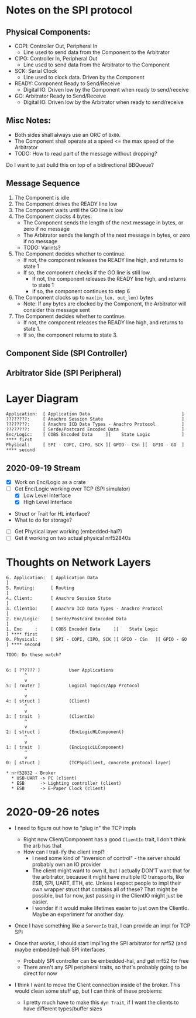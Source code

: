 # Notes on the SPI protocol

## Physical Components:

* COPI: Controller Out, Peripheral In
    * Line used to send data from the Component to the Arbitrator
* CIPO: Controller In, Peripheral Out
    * Line used to send data from the Arbitrator to the Component
* SCK: Serial Clock
    * Line used to clock data. Driven by the Component
* READY: Component Ready to Send/Receive
    * Digital IO. Driven low by the Component when ready to send/receive
* GO: Arbitrator Ready to Send/Receive
    * Digital IO. Driven low by the Arbitrator when ready to send/receive

## Misc Notes:

* Both sides shall always use an ORC of `0x00`.
* The Component shall operate at a speed <= the max speed of the Arbitrator
* TODO: How to read part of the message without dropping?

Do I want to just build this on top of a bidirectional BBQueue?

## Message Sequence

1. The Component is idle
2. The Component drives the READY line low
3. The Component waits until the GO line is low
4. The Component clocks 4 bytes:
    * The Component sends the length of the next message in bytes, or zero if no message
    * The Arbitrator sends the length of the next message in bytes, or zero if no message
    * TODO: Varints?
5. The Component decides whether to continue.
    * If not, the component releases the READY line high, and returns to state 1
    * If so, the component checks if the GO line is still low.
        * If not, the component releases the READY line high, and returns to state 1
        * If so, the component continues to step 6
6. The Component clocks up to `max(in_len, out_len)` bytes
    * Note: If any bytes are clocked by the Component, the Arbitrator will consider this message sent
7. The Component decides whether to continue.
    * If not, the component releases the READY line high, and returns to state 1.
    * If so, the component returns to state 3.

## Component Side (SPI Controller)

## Arbitrator Side (SPI Peripheral)



# Layer Diagram

```
Application:  [ Application Data                                   ]
????????:     [ Anachro Session State                              ]
????????:     [ Anachro ICD Data Types - Anachro Protocol          ]
????????:     [ Serde/Postcard Encoded Data                        ]
Enc/Logic:    [ COBS Encoded Data     ][    State Logic            ] **** first
Physical:     [ SPI - COPI, CIPO, SCK ][ GPIO - CSn ][  GPIO - GO  ] **** second
```

## 2020-09-19 Stream

* [x] Work on Enc/Logic as a crate
* [ ] Get Enc/Logic working over TCP (SPI simulator)
    * [x] Low Level Interface
    * [x] High Level Interface
* Struct or Trait for HL interface?
* What to do for storage?
* [ ] Get Physical layer working (embedded-hal?)
* [ ] Get it working on two actual physical nrf52840s

# Thoughts on Network Layers


```
6. Application:  [ Application Data                                   ]
5. Routing:      [ Routing                                            ]
4. Client:       [ Anachro Session State                              ]
3. ClientIo:     [ Anachro ICD Data Types - Anachro Protocol          ]
2. Enc/Logic:    [ Serde/Postcard Encoded Data                        ]
1. Enc     :     [ COBS Encoded Data     ][    State Logic            ] **** first
0. Physical:     [ SPI - COPI, CIPO, SCK ][ GPIO - CSn   ][ GPIO - GO ] **** second

TODO: Do these match?


6: [ ?????? ]           User Applications
       ^
       v
5: [ router ]           Logical Topics/App Protocol
       ^
       v
4: [ struct ]           (Client)
       ^
       v
3: [ trait  ]           (ClientIo)
       ^
       v
2: [ struct ]           (EncLogicHLComponent)
       ^
       v
1: [ trait  ]           (EncLogicLLComponent)
       ^
       v
0: [ struct ]           (TCPSpiClient, concrete protocol layer)
```

```
* nrf52832 - Broker
  * USB-UART -> PC (client)
  * ESB      -> Lighting controller (client)
  * ESB      -> E-Paper Clock (client)
```

# 2020-09-26 notes

* I need to figure out how to "plug in" the TCP impls
  * Right now Client/Component has a good `ClientIo` trait, I don't think the arb has that
  * How can I trait-ify the client impl?
    * I need some kind of "inversion of control" - the server should probably own an IO provider
    * The client might want to own it, but I actually DON'T want that for the arbitrator, because it might have multiple IO transports, like ESB, SPI, UART, ETH, etc. Unless I expect people to impl their own wrapper struct that contains all of these? That might be possible, but for now, just passing in the ClientIO might just be easier.
    * I wonder if it would make lifetimes easier to just own the ClientIo. Maybe an experiment for another day.
* Once I have something like a `ServerIo` trait, I can provide an impl for TCP SPI
* Once that works, I should start impl'ing the SPI arbitrator for nrf52 (and maybe embedded-hal) SPI interfaces
  * Probably SPI controller can be embedded-hal, and get nrf52 for free
  * There aren't any SPI peripheral traits, so that's probably going to be direct for now

* I think I want to move the Client connection inside of the broker. This would clean some stuff up, but I can think of these problems:
  * I pretty much have to make this `dyn Trait`, if I want the clients to have different types/buffer sizes

